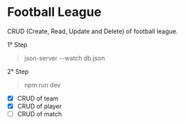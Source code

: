 # Football League
 
 CRUD (Create, Read, Update and Delete) of football league.
 
1° Step
 
> json-server --watch db.json

2° Step

> npm run dev

- [x] CRUD of team
- [x] CRUD of player
- [ ] CRUD of match
